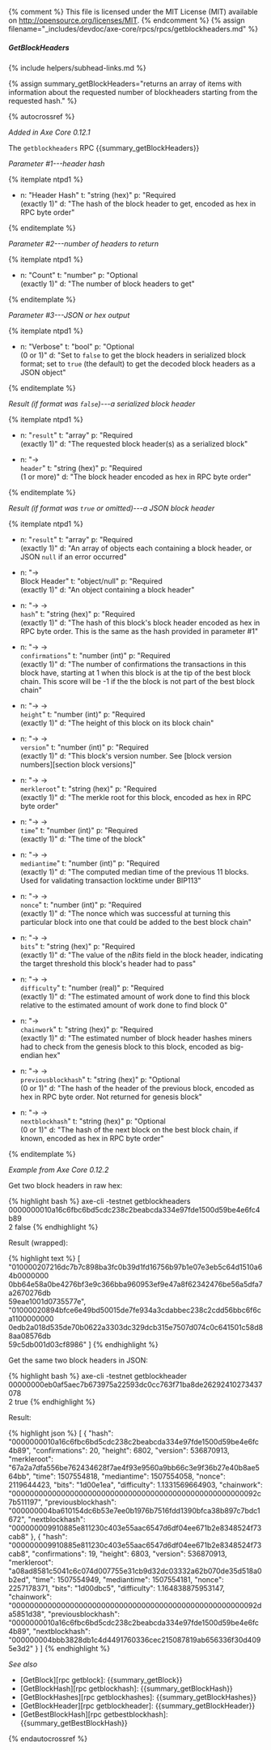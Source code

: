 {% comment %}
This file is licensed under the MIT License (MIT) available on
http://opensource.org/licenses/MIT.
{% endcomment %}
{% assign filename="_includes/devdoc/axe-core/rpcs/rpcs/getblockheaders.md" %}

##### GetBlockHeaders
{% include helpers/subhead-links.md %}

{% assign summary_getBlockHeaders="returns an array of items with information about the requested number of blockheaders starting from the requested hash." %}

{% autocrossref %}

*Added in Axe Core 0.12.1*

The `getblockheaders` RPC {{summary_getBlockHeaders}}

*Parameter #1---header hash*

{% itemplate ntpd1 %}
- n: "Header Hash"
  t: "string (hex)"
  p: "Required<br>(exactly 1)"
  d: "The hash of the block header to get, encoded as hex in RPC byte order"

{% enditemplate %}

*Parameter #2---number of headers to return*

{% itemplate ntpd1 %}
- n: "Count"
  t: "number"
  p: "Optional<br>(exactly 1)"
  d: "The number of block headers to get"

{% enditemplate %}

*Parameter #3---JSON or hex output*

{% itemplate ntpd1 %}
- n: "Verbose"
  t: "bool"
  p: "Optional<br>(0 or 1)"
  d: "Set to `false` to get the block headers in serialized block format; set to `true` (the default) to get the decoded block headers as a JSON object"

{% enditemplate %}

*Result (if format was `false`)---a serialized block header*

{% itemplate ntpd1 %}
- n: "`result`"
  t: "array"
  p: "Required<br>(exactly 1)"
  d: "The requested block header(s) as a serialized block"

- n: "→<br>`header`"
  t: "string (hex)"
  p: "Required<br>(1 or more)"
  d: "The block header encoded as hex in RPC byte order"

{% enditemplate %}

*Result (if format was `true` or omitted)---a JSON block header*

{% itemplate ntpd1 %}
- n: "`result`"
  t: "array"
  p: "Required<br>(exactly 1)"
  d: "An array of objects each containing a block header, or JSON `null` if an error occurred"

- n: "→<br>Block Header"
  t: "object/null"
  p: "Required<br>(exactly 1)"
  d: "An object containing a block header"

- n: "→ →<br>`hash`"
  t: "string (hex)"
  p: "Required<br>(exactly 1)"
  d: "The hash of this block's block header encoded as hex in RPC byte order.  This is the same as the hash provided in parameter #1"

- n: "→ →<br>`confirmations`"
  t: "number (int)"
  p: "Required<br>(exactly 1)"
  d: "The number of confirmations the transactions in this block have, starting at 1 when this block is at the tip of the best block chain.  This score will be -1 if the the block is not part of the best block chain"

- n: "→ →<br>`height`"
  t: "number (int)"
  p: "Required<br>(exactly 1)"
  d: "The height of this block on its block chain"

- n: "→ →<br>`version`"
  t: "number (int)"
  p: "Required<br>(exactly 1)"
  d: "This block's version number.  See [block version numbers][section block versions]"

- n: "→ →<br>`merkleroot`"
  t: "string (hex)"
  p: "Required<br>(exactly 1)"
  d: "The merkle root for this block, encoded as hex in RPC byte order"

- n: "→ →<br>`time`"
  t: "number (int)"
  p: "Required<br>(exactly 1)"
  d: "The time of the block"

- n: "→ →<br>`mediantime`"
  t: "number (int)"
  p: "Required<br>(exactly 1)"
  d: "The computed median time of the previous 11 blocks.  Used for validating transaction locktime under BIP113"

- n: "→ →<br>`nonce`"
  t: "number (int)"
  p: "Required<br>(exactly 1)"
  d: "The nonce which was successful at turning this particular block into one that could be added to the best block chain"

- n: "→ →<br>`bits`"
  t: "string (hex)"
  p: "Required<br>(exactly 1)"
  d: "The value of the *nBits* field in the block header, indicating the target threshold this block's header had to pass"

- n: "→ →<br>`difficulty`"
  t: "number (real)"
  p: "Required<br>(exactly 1)"
  d: "The estimated amount of work done to find this block relative to the estimated amount of work done to find block 0"

- n: "→<br>`chainwork`"
  t: "string (hex)"
  p: "Required<br>(exactly 1)"
  d: "The estimated number of block header hashes miners had to check from the genesis block to this block, encoded as big-endian hex"

- n: "→ →<br>`previousblockhash`"
  t: "string (hex)"
  p: "Optional<br>(0 or 1)"
  d: "The hash of the header of the previous block, encoded as hex in RPC byte order.  Not returned for genesis block"

- n: "→ →<br>`nextblockhash`"
  t: "string (hex)"
  p: "Optional<br>(0 or 1)"
  d: "The hash of the next block on the best block chain, if known, encoded as hex in RPC byte order"

{% enditemplate %}

*Example from Axe Core 0.12.2*

Get two block headers in raw hex:

{% highlight bash %}
axe-cli -testnet getblockheaders \
            0000000010a16c6fbc6bd5cdc238c2beabcda334e97fde1500d59be4e6fc4b89 \
            2 false
{% endhighlight %}

Result (wrapped):

{% highlight text %}
[
  "010000207216dc7b7c898ba3fc0b39d1fd16756b97b1e07e3eb5c64d1510a64b0000000\
   0bb64e58a0be4276bf3e9c366bba960953ef9e47a8f62342476be56a5dfa7a2670276db\
   59eae1001d0735577e",
  "01000020894bfce6e49bd50015de7fe934a3cdabbec238c2cdd56bbc6f6ca1100000000\
   0edb2a018d535de70b0622a3303dc329dcb315e7507d074c0c641501c58d88aa08576db\
   59c5db001d03cf8986"
]
{% endhighlight %}

Get the same two block headers in JSON:

{% highlight bash %}
axe-cli -testnet getblockheader \
            00000000eb0af5aec7b673975a22593dc0cc763f71ba8de26292410273437078 \
            2 true
{% endhighlight %}

Result:

{% highlight json %}
[
  {
    "hash": "0000000010a16c6fbc6bd5cdc238c2beabcda334e97fde1500d59be4e6fc4b89",
    "confirmations": 20,
    "height": 6802,
    "version": 536870913,
    "merkleroot": "67a2a7dfa556be762434628f7ae4f93e9560a9bb66c3e9f36b27e40b8ae564bb",
    "time": 1507554818,
    "mediantime": 1507554058,
    "nonce": 2119644423,
    "bits": "1d00e1ea",
    "difficulty": 1.1331569664903,
    "chainwork": "0000000000000000000000000000000000000000000000000000092c7b511197",
    "previousblockhash": "000000004ba610154dc6b53e7ee0b1976b7516fdd1390bfca38b897c7bdc1672",
    "nextblockhash": "000000009910885e811230c403e55aac6547d6df04ee671b2e8348524f73cab8"
  },
  {
    "hash": "000000009910885e811230c403e55aac6547d6df04ee671b2e8348524f73cab8",
    "confirmations": 19,
    "height": 6803,
    "version": 536870913,
    "merkleroot": "a08ad8581c5041c6c074d007755e31cb9d32dc03332a62b070de35d518a0b2ed",
    "time": 1507554949,
    "mediantime": 1507554181,
    "nonce": 2257178371,
    "bits": "1d00dbc5",
    "difficulty": 1.164838875953147,
    "chainwork": "0000000000000000000000000000000000000000000000000000092da5851d38",
    "previousblockhash": "0000000010a16c6fbc6bd5cdc238c2beabcda334e97fde1500d59be4e6fc4b89",
    "nextblockhash": "000000004bbb3828db1c4d4491760336cec215087819ab656336f30d4095e3d2"
  }
]
{% endhighlight %}

*See also*

* [GetBlock][rpc getblock]: {{summary_getBlock}}
* [GetBlockHash][rpc getblockhash]: {{summary_getBlockHash}}
* [GetBlockHashes][rpc getblockhashes]: {{summary_getBlockHashes}}
* [GetBlockHeader][rpc getblockheader]: {{summary_getBlockHeader}}
* [GetBestBlockHash][rpc getbestblockhash]: {{summary_getBestBlockHash}}

{% endautocrossref %}
